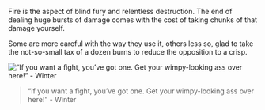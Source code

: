 Fire is the aspect of blind fury and relentless destruction. The end of dealing huge bursts of damage comes with the cost of taking chunks of that damage yourself.

Some are more careful with the way they use it, others less so, glad to take the not-so-small tax of a dozen burns to reduce the opposition to a crisp.

![“If you want a fight, you’ve got one. Get your wimpy-looking ass over here!” - Winter](https://prod-files-secure.s3.us-west-2.amazonaws.com/d72efbe5-1f3f-4290-88bf-1e0a372fe67f/147ed0f8-2f40-4f82-86a5-aaba696577f2/winter.webp)

> “If you want a fight, you’ve got one. Get your wimpy-looking ass over here!” - Winter
